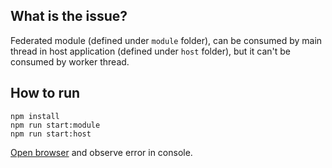 ## What is the issue?

Federated module (defined under `module` folder), can be consumed by main thread in host application (defined under `host` folder), but it can't be consumed by worker thread.

## How to run

```
npm install
npm run start:module
npm run start:host
```

[Open browser](http://localhost:3000) and observe error in console.
